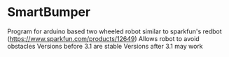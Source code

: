 # SmartBumper
Program for arduino based two wheeled robot similar to sparkfun's redbot (https://www.sparkfun.com/products/12649)
Allows robot to avoid obstacles
Versions before 3.1 are stable
Versions after 3.1 may work
